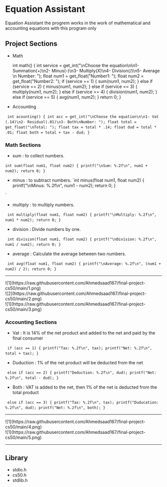 # Equation Assistant

Equation Assistant the progrem works in the work of mathematical and accounting equations with this program only

## Project Sections
- Math

    int math()
{
    int service =
        get_int("\nChoose the equation\n\n1- Summation(+)\n2- Minus(-)\n3- Multiply(X)\n4- Division(/)\n5- Average \n Number: ");
    float num1 = get_float("Number1: ");
    float num2 = get_float("Number2: ");
    if (service == 1)
    {
        sum(num1, num2);
    }
    else if (service == 2)
    {
        minus(num1, num2);
    }
    else if (service == 3)
    {
        multiply(num1, num2);
    }
    else if (service == 4)
    {
        division(num1, num2);
    }
    else if (service == 5)
    {
        avg(num1, num2);
    }
    return 0;
}

- Accounting

`
int acounting()
{
    int acc = get_int("\nChoose the equation\n\n1- Vat (.14)\n2- Residual(.01)\n3- Both\nNumber: ");
    float total = get_float("\nTotal: ");
    float tax = total * .14;
    float dud = total * .01;
    float both = total + tax - dud;
}`

### Math Sections
- sum : to collect numbers.

`
int sum(float num1, float num2)
{
    printf("\nSum: %.2f\n", num1 + num2);
    return 0;
}
`
- minus : to subtract numbers.
`int minus(float num1, float num2)
{
    printf("\nMinus: %.2f\n", num1 - num2);
    return 0;
}

`

- multiply : to multiply numbers.

`
int multiply(float num1, float num2)
{
    printf("\nMultiply: %.2f\n", num1 * num2);
    return 0;
}`
- division : Divide numbers by one.

`
int division(float num1, float num2)
{
    printf("\nDivision: %.2f\n", num1 / num2);
    return 0;
}`
- average : Calculate the average between two numbers.

`
int avg(float num1, float num2)
{
    printf("\nAverage: %.2f\n", (num1 + num2) / 2);
    return 0;
}`
<hr>
![1](https://raw.githubusercontent.com/Ahmedsaad167/final-project-cs50/main/1.png)
<br>
![2](https://raw.githubusercontent.com/Ahmedsaad167/final-project-cs50/main/2.png)
<br>
![1](https://raw.githubusercontent.com/Ahmedsaad167/final-project-cs50/main/3.png)
<br>

### Accounting Sections
- Vat : It is 14% of the net product and added to the net and paid by the final consumer

`
if (acc == 1)
    {
        printf("Tax: %.2f\n", tax);
        printf("Net: %.2f\n", total + tax);
    }`
- Duduction : 1% of the net product will be deducted from the net

`
    else if (acc == 2)
    {
        printf("Deduction: %.2f\n", dud);
        printf("Net: %.2f\n", total - dud);
    }`
- Both : VAT is added to the net, then 1% of the net is deducted from the total product

`
   else if (acc == 3)
    {
        printf("Tax: %.2f\n", tax);
        printf("Duducation: %.2f\n", dud);
        printf("Net: %.2f\n", both);
    }`
<hr>
![1](https://raw.githubusercontent.com/Ahmedsaad167/final-project-cs50/main/4.png)
<br>
![1](https://raw.githubusercontent.com/Ahmedsaad167/final-project-cs50/main/5.png)
<br>
<hr>

## Library
- stdio.h
- cs50.h
- stdlib.h
